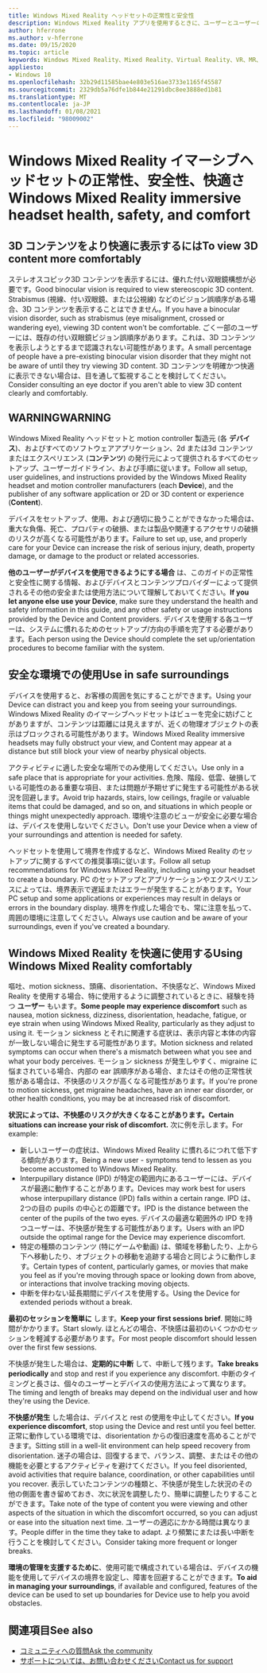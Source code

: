 ```yaml
---
title: Windows Mixed Reality ヘッドセットの正常性と安全性
description: Windows Mixed Reality アプリを使用するときに、ユーザーとユーザーの安全を維持し、使いやすくする方法について説明します。
author: hferrone
ms.author: v-hferrone
ms.date: 09/15/2020
ms.topic: article
keywords: Windows Mixed Reality、Mixed Reality、Virtual Reality、VR、MR、フィードバック、フィードバックハブ、バグ
appliesto:
- Windows 10
ms.openlocfilehash: 32b29d11585bae4e803e516ae3733e1165f45587
ms.sourcegitcommit: 2329db5a76dfe1b844e21291dbc8ee3888ed1b81
ms.translationtype: MT
ms.contentlocale: ja-JP
ms.lasthandoff: 01/08/2021
ms.locfileid: "98009002"
---
```

# <a name="windows-mixed-reality-immersive-headset-health-safety-and-comfort"></a><span data-ttu-id="4a0b5-104">Windows Mixed Reality イマーシブヘッドセットの正常性、安全性、快適さ</span><span class="sxs-lookup"><span data-stu-id="4a0b5-104">Windows Mixed Reality immersive headset health, safety, and comfort</span></span>

## <a name="to-view-3d-content-more-comfortably"></a><span data-ttu-id="4a0b5-105">3D コンテンツをより快適に表示するには</span><span class="sxs-lookup"><span data-stu-id="4a0b5-105">To view 3D content more comfortably</span></span>

<span data-ttu-id="4a0b5-106">ステレオスコピック3D コンテンツを表示するには、優れた付い双眼鏡構想が必要です。</span><span class="sxs-lookup"><span data-stu-id="4a0b5-106">Good binocular vision is required to view stereoscopic 3D content.</span></span> <span data-ttu-id="4a0b5-107">Strabismus (視線、付い双眼鏡、または公視線) などのビジョン誤順序がある場合、3D コンテンツを表示することはできません。</span><span class="sxs-lookup"><span data-stu-id="4a0b5-107">If you have a binocular vision disorder, such as strabismus (eye misalignment, crossed or wandering eye), viewing 3D content won't be comfortable.</span></span> <span data-ttu-id="4a0b5-108">ごく一部のユーザーには、既存の付い双眼鏡ビジョン誤順序があります。これは、3D コンテンツを表示しようとするまで認識されない可能性があります。</span><span class="sxs-lookup"><span data-stu-id="4a0b5-108">A small percentage of people have a pre-existing binocular vision disorder that they might not be aware of until they try viewing 3D content.</span></span> <span data-ttu-id="4a0b5-109">3D コンテンツを明確かつ快適に表示できない場合は、目を通して監視することを検討してください。</span><span class="sxs-lookup"><span data-stu-id="4a0b5-109">Consider consulting an eye doctor if you aren't able to view 3D content clearly and comfortably.</span></span>

## <a name="warning"></a><span data-ttu-id="4a0b5-110">WARNING</span><span class="sxs-lookup"><span data-stu-id="4a0b5-110">WARNING</span></span>

<span data-ttu-id="4a0b5-111">Windows Mixed Reality ヘッドセットと motion controller 製造元 (各 **デバイス**)、およびすべてのソフトウェアアプリケーション、2d または3d コンテンツまたはエクスペリエンス (**コンテンツ**) の発行元によって提供されるすべてのセットアップ、ユーザーガイドライン、および手順に従います。</span><span class="sxs-lookup"><span data-stu-id="4a0b5-111">Follow all setup, user guidelines, and instructions provided by the Windows Mixed Reality headset and motion controller manufacturers (each **Device**), and the publisher of any software application or 2D or 3D content or experience (**Content**).</span></span>

<span data-ttu-id="4a0b5-112">デバイスをセットアップ、使用、および適切に扱うことができなかった場合は、重大な負傷、死亡、プロパティの破損、または製品や関連するアクセサリの破損のリスクが高くなる可能性があります。</span><span class="sxs-lookup"><span data-stu-id="4a0b5-112">Failure to set up, use, and properly care for your Device can increase the risk of serious injury, death, property damage, or damage to the product or related accessories.</span></span>

<span data-ttu-id="4a0b5-113">**他のユーザーがデバイスを使用できるようにする場合** は、このガイドの正常性と安全性に関する情報、およびデバイスとコンテンツプロバイダーによって提供されるその他の安全または使用方法について理解しておいてください。</span><span class="sxs-lookup"><span data-stu-id="4a0b5-113">**If you let anyone else use your Device**, make sure they understand the health and safety information in this guide, and any other safety or usage instructions provided by the Device and Content providers.</span></span> <span data-ttu-id="4a0b5-114">デバイスを使用する各ユーザーは、システムに慣れるためのセットアップ/方向の手順を完了する必要があります。</span><span class="sxs-lookup"><span data-stu-id="4a0b5-114">Each person using the Device should complete the set up/orientation procedures to become familiar with the system.</span></span>

## <a name="use-in-safe-surroundings"></a><span data-ttu-id="4a0b5-115">安全な環境での使用</span><span class="sxs-lookup"><span data-stu-id="4a0b5-115">Use in safe surroundings</span></span>

<span data-ttu-id="4a0b5-116">デバイスを使用すると、お客様の周囲を気にすることができます。</span><span class="sxs-lookup"><span data-stu-id="4a0b5-116">Using your Device can distract you and keep you from seeing your surroundings.</span></span> <span data-ttu-id="4a0b5-117">Windows Mixed Reality のイマーシブヘッドセットはビューを完全に妨げことがありますが、コンテンツは距離には見えますが、近くの物理オブジェクトの表示はブロックされる可能性があります。</span><span class="sxs-lookup"><span data-stu-id="4a0b5-117">Windows Mixed Reality immersive headsets may fully obstruct your view, and Content may appear at a distance but still block your view of nearby physical objects.</span></span>

<span data-ttu-id="4a0b5-118">アクティビティに適した安全な場所でのみ使用してください。</span><span class="sxs-lookup"><span data-stu-id="4a0b5-118">Use only in a safe place that is appropriate for your activities.</span></span> <span data-ttu-id="4a0b5-119">危険、階段、低雲、破損している可能性のある重要な項目、または問題が予期せずに発生する可能性がある状況を回避します。</span><span class="sxs-lookup"><span data-stu-id="4a0b5-119">Avoid trip hazards, stairs, low ceilings, fragile or valuable items that could be damaged, and so on, and situations in which people or things might unexpectedly approach.</span></span> <span data-ttu-id="4a0b5-120">環境や注意のビューが安全に必要な場合は、デバイスを使用しないでください。</span><span class="sxs-lookup"><span data-stu-id="4a0b5-120">Don't use your Device when a view of your surroundings and attention is needed for safety.</span></span>

<span data-ttu-id="4a0b5-121">ヘッドセットを使用して境界を作成するなど、Windows Mixed Reality のセットアップに関するすべての推奨事項に従います。</span><span class="sxs-lookup"><span data-stu-id="4a0b5-121">Follow all setup recommendations for Windows Mixed Reality, including using your headset to create a boundary.</span></span> <span data-ttu-id="4a0b5-122">PC のセットアップとアプリケーションやエクスペリエンスによっては、境界表示で遅延またはエラーが発生することがあります。</span><span class="sxs-lookup"><span data-stu-id="4a0b5-122">Your PC setup and some applications or experiences may result in delays or errors in the boundary display.</span></span> <span data-ttu-id="4a0b5-123">境界を作成した場合でも、常に注意を払って、周囲の環境に注意してください。</span><span class="sxs-lookup"><span data-stu-id="4a0b5-123">Always use caution and be aware of your surroundings, even if you've created a boundary.</span></span>

## <a name="using-windows-mixed-reality-comfortably"></a><span data-ttu-id="4a0b5-124">Windows Mixed Reality を快適に使用する</span><span class="sxs-lookup"><span data-stu-id="4a0b5-124">Using Windows Mixed Reality comfortably</span></span>

<span data-ttu-id="4a0b5-125">嘔吐、motion sickness、頭痛、disorientation、不快感など、Windows Mixed Reality を使用する場合、特に使用するように調整されているときに、経験を持つ **ユーザー** もいます。</span><span class="sxs-lookup"><span data-stu-id="4a0b5-125">**Some people may experience discomfort** such as nausea, motion sickness, dizziness, disorientation, headache, fatigue, or eye strain when using Windows Mixed Reality, particularly as they adjust to using it.</span></span> <span data-ttu-id="4a0b5-126">モーション sickness とそれに関連する症状は、表示内容と本体の内容が一致しない場合に発生する可能性があります。</span><span class="sxs-lookup"><span data-stu-id="4a0b5-126">Motion sickness and related symptoms can occur when there's a mismatch between what you see and what your body perceives.</span></span> <span data-ttu-id="4a0b5-127">モーション sickness が発生しやすく、migraine に悩まされている場合、内部の ear 誤順序がある場合、またはその他の正常性状態がある場合は、不快感のリスクが高くなる可能性があります。</span><span class="sxs-lookup"><span data-stu-id="4a0b5-127">If you're prone to motion sickness, get migraine headaches, have an inner ear disorder, or other health conditions, you may be at increased risk of discomfort.</span></span>

<span data-ttu-id="4a0b5-128">**状況によっては、不快感のリスクが大きくなることがあります。**</span><span class="sxs-lookup"><span data-stu-id="4a0b5-128">**Certain situations can increase your risk of discomfort.**</span></span> <span data-ttu-id="4a0b5-129">次に例を示します。</span><span class="sxs-lookup"><span data-stu-id="4a0b5-129">For example:</span></span>

* <span data-ttu-id="4a0b5-130">新しいユーザーの症状は、Windows Mixed Reality に慣れるにつれて低下する傾向があります。</span><span class="sxs-lookup"><span data-stu-id="4a0b5-130">Being a new user - symptoms tend to lessen as you become accustomed to Windows Mixed Reality.</span></span>
* <span data-ttu-id="4a0b5-131">Interpupillary distance (IPD) が特定の範囲内にあるユーザーには、デバイスが最適に動作することがあります。</span><span class="sxs-lookup"><span data-stu-id="4a0b5-131">Devices may work best for users whose interpupillary distance (IPD) falls within a certain range.</span></span> <span data-ttu-id="4a0b5-132">IPD は、2つの目の pupils の中心との距離です。</span><span class="sxs-lookup"><span data-stu-id="4a0b5-132">IPD is the distance between the center of the pupils of the two eyes.</span></span> <span data-ttu-id="4a0b5-133">デバイスの最適な範囲外の IPD を持つユーザーは、不快感が発生する可能性があります。</span><span class="sxs-lookup"><span data-stu-id="4a0b5-133">Users with an IPD outside the optimal range for the Device may experience discomfort.</span></span>
* <span data-ttu-id="4a0b5-134">特定の種類のコンテンツ (特にゲームや動画) は、領域を移動したり、上から下へ移動したり、オブジェクトの移動を追跡する場合と同じように動作します。</span><span class="sxs-lookup"><span data-stu-id="4a0b5-134">Certain types of content, particularly games, or movies that make you feel as if you're moving through space or looking down from above, or interactions that involve tracking moving objects.</span></span>
* <span data-ttu-id="4a0b5-135">中断を伴わない延長期間にデバイスを使用する。</span><span class="sxs-lookup"><span data-stu-id="4a0b5-135">Using the Device for extended periods without a break.</span></span>

<span data-ttu-id="4a0b5-136">**最初のセッションを簡単に** します。</span><span class="sxs-lookup"><span data-stu-id="4a0b5-136">**Keep your first sessions brief**.</span></span> <span data-ttu-id="4a0b5-137">開始に時間がかかります。</span><span class="sxs-lookup"><span data-stu-id="4a0b5-137">Start slowly.</span></span> <span data-ttu-id="4a0b5-138">ほとんどの場合、不快感は最初のいくつかのセッションを軽減する必要があります。</span><span class="sxs-lookup"><span data-stu-id="4a0b5-138">For most people discomfort should lessen over the first few sessions.</span></span>

<span data-ttu-id="4a0b5-139">不快感が発生した場合は、**定期的に中断** して、中断して残ります。</span><span class="sxs-lookup"><span data-stu-id="4a0b5-139">**Take breaks periodically** and stop and rest if you experience any discomfort.</span></span> <span data-ttu-id="4a0b5-140">中断のタイミングと長さは、個々のユーザーとデバイスの使用方法によって異なります。</span><span class="sxs-lookup"><span data-stu-id="4a0b5-140">The timing and length of breaks may depend on the individual user and how they're using the Device.</span></span>

<span data-ttu-id="4a0b5-141">**不快感が発生** した場合は、デバイスと rest の使用を中止してください。</span><span class="sxs-lookup"><span data-stu-id="4a0b5-141">**If you experience discomfort**, stop using the Device and rest until you feel better.</span></span> <span data-ttu-id="4a0b5-142">正常に動作している環境では、disorientation からの復旧速度を高めることができます。</span><span class="sxs-lookup"><span data-stu-id="4a0b5-142">Sitting still in a well-lit environment can help speed recovery from disorientation.</span></span> <span data-ttu-id="4a0b5-143">迷子の場合は、回復するまで、バランス、調整、またはその他の機能を必要とするアクティビティを避けてください。</span><span class="sxs-lookup"><span data-stu-id="4a0b5-143">If you feel disoriented, avoid activities that require balance, coordination, or other capabilities until you recover.</span></span> <span data-ttu-id="4a0b5-144">表示していたコンテンツの種類と、不快感が発生した状況のその他の側面を書き留めておき、次に状況を調整したり、簡単に調整したりすることができます。</span><span class="sxs-lookup"><span data-stu-id="4a0b5-144">Take note of the type of content you were viewing and other aspects of the situation in which the discomfort occurred, so you can adjust or ease into the situation next time.</span></span> <span data-ttu-id="4a0b5-145">ユーザーの適応にかかる時間は異なります。</span><span class="sxs-lookup"><span data-stu-id="4a0b5-145">People differ in the time they take to adapt.</span></span> <span data-ttu-id="4a0b5-146">より頻繁にまたは長い中断を行うことを検討してください。</span><span class="sxs-lookup"><span data-stu-id="4a0b5-146">Consider taking more frequent or longer breaks.</span></span>

<span data-ttu-id="4a0b5-147">**環境の管理を支援するために**、使用可能で構成されている場合は、デバイスの機能を使用してデバイスの境界を設定し、障害を回避することができます。</span><span class="sxs-lookup"><span data-stu-id="4a0b5-147">**To aid in managing your surroundings**, if available and configured, features of the device can be used to set up boundaries for Device use to help you avoid obstacles.</span></span>


## <a name="see-also"></a><span data-ttu-id="4a0b5-148">関連項目</span><span class="sxs-lookup"><span data-stu-id="4a0b5-148">See also</span></span>
* [<span data-ttu-id="4a0b5-149">コミュニティへの質問</span><span class="sxs-lookup"><span data-stu-id="4a0b5-149">Ask the community</span></span>](https://answers.microsoft.com)
* [<span data-ttu-id="4a0b5-150">サポートについては、お問い合わせください</span><span class="sxs-lookup"><span data-stu-id="4a0b5-150">Contact us for support</span></span>](https://support.microsoft.com/contactus/)